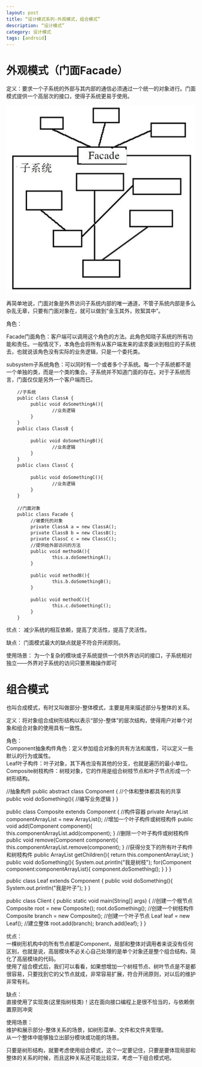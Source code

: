 ```yaml
---
layout: post
title: “设计模式系列-外观模式，组合模式”
description: “设计模式”
category: 设计模式
tags: [android]
---
```


# 外观模式（门面Facade）

定义：要求一个子系统的外部与其内部的通信必须通过一个统一的对象进行。门面模式提供一个高层次的接口，使得子系统更易于使用。

![s](/img/design/facade.jpg)

再简单地说，门面对象是外界访问子系统内部的唯一通道，不管子系统内部是多么杂乱无章，只要有门面对象在，就可以做到“金玉其外，败絮其中”。

角色：

Facade门面角色：客户端可以调用这个角色的方法。此角色知晓子系统的所有功能和责任。一般情况下，本角色会将所有从客户端发来的请求委派到相应的子系统去，也就说该角色没有实际的业务逻辑，只是一个委托类。

subsystem子系统角色：可以同时有一个或者多个子系统。每一个子系统都不是一个单独的类，而是一个类的集合。子系统并不知道门面的存在。对于子系统而言，门面仅仅是另外一个客户端而已。

        //子系统
        public class ClassA {
             public void doSomethingA(){
                     //业务逻辑
             }
        }
        public class ClassB {

             public void doSomethingB(){
                     //业务逻辑
             }
        }
        public class ClassC {

             public void doSomethingC(){
                     //业务逻辑
             }
        }

        //门面对象
        public class Facade {
             //被委托的对象
             private ClassA a = new ClassA();
             private ClassB b = new ClassB();
             private ClassC c = new ClassC();
             //提供给外部访问的方法
             public void methodA(){
                     this.a.doSomethingA();
             }

             public void methodB(){
                     this.b.doSomethingB();
             }

             public void methodC(){
                     this.c.doSomethingC();
             }
        }

优点：
减少系统的相互依赖，提高了灵活性，提高了灵活性。

缺点：
门面模式最大的缺点就是不符合开闭原则。

使用场景：
为一个复杂的模块或子系统提供一个供外界访问的接口，子系统相对独立——外界对子系统的访问只要黑箱操作即可

# 组合模式

也叫合成模式，有时又叫做部分-整体模式，主要是用来描述部分与整体的关系。

定义：将对象组合成树形结构以表示“部分-整体”的层次结构，使得用户对单个对象和组合对象的使用具有一致性。

角色：<br/>
Component抽象构件角色：定义参加组合对象的共有方法和属性，可以定义一些默认的行为或属性。<br/>
Leaf叶子构件：叶子对象，其下再也没有其他的分支，也就是遍历的最小单位。<br/>
Composite树枝构件：树枝对象，它的作用是组合树枝节点和叶子节点形成一个树形结构。<br/>

//抽象构件
public abstract class Component {
     //个体和整体都具有的共享
     public void doSomething(){
             //编写业务逻辑
     }
}

public class Composite extends Component {
     //构件容器
     private ArrayList componentArrayList = new ArrayList();
     //增加一个叶子构件或树枝构件
     public void add(Component component){
             this.componentArrayList.add(component);
     }
     //删除一个叶子构件或树枝构件
     public void remove(Component component){
             this.componentArrayList.remove(component);
     }
     //获得分支下的所有叶子构件和树枝构件
     public ArrayList getChildren(){
             return this.componentArrayList;
     }
     public void doSomething(){
             System.out.println("我是树枝");
             for(Component component:componentArrayList){
                 component.doSomething();
             }
     }
}

public class Leaf extends Component {
     public void doSomething(){
             System.out.println("我是叶子");
     }
}

public class Client {
     public static void main(String[] args) {
            //创建一个根节点
             Composite root = new Composite();
             root.doSomething();
             //创建一个树枝构件
             Composite branch = new Composite();
             //创建一个叶子节点
             Leaf leaf = new Leaf();
             //建立整体
             root.add(branch);
             branch.add(leaf);
     }
}

优点：<br/>
一棵树形机构中的所有节点都是Component，局部和整体对调用者来说没有任何区别，也就是说，高层模块不必关心自己处理的是单个对象还是整个组合结构，简化了高层模块的代码。<br/>
使用了组合模式后，我们可以看看，如果想增加一个树枝节点、树叶节点是不是都很容易，只要找到它的父节点就成，非常容易扩展，符合开闭原则，对以后的维护非常有利。<br/>

缺点：<br/>
直接使用了实现类(这里指树枝类)！这在面向接口编程上是很不恰当的，与依赖倒置原则冲突

使用场景：<br/>
维护和展示部分-整体关系的场景，如树形菜单、文件和文件夹管理。<br/>
从一个整体中能够独立出部分模块或功能的场景。

只要是树形结构，就要考虑使用组合模式，这个一定要记住，只要是要体现局部和整体的关系的时候，而且这种关系还可能比较深，考虑一下组合模式吧。
